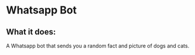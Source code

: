 # Whatsapp Bot

## What it does:
A Whatsapp bot that sends you a random fact and picture of dogs and cats.

